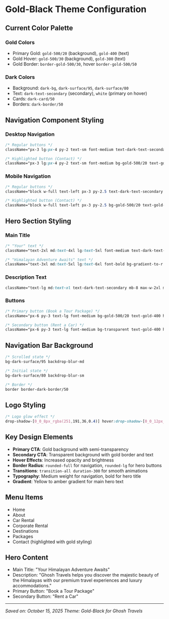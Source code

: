 # Gold-Black Theme Configuration

## Current Color Palette

### Gold Colors
- Primary Gold: `gold-500/20` (background), `gold-400` (text)
- Gold Hover: `gold-500/30` (background), `gold-300` (text)
- Gold Border: `border-gold-500/30`, hover `border-gold-500/50`

### Dark Colors
- Background: `dark-bg`, `dark-surface/95`, `dark-surface/80`
- Text: `dark-text-secondary` (secondary), `white` (primary on hover)
- Cards: `dark-card/50`
- Borders: `dark-border/50`

## Navigation Component Styling

### Desktop Navigation
```css
/* Regular buttons */
className="px-3 lg:px-4 py-2 text-sm font-medium text-dark-text-secondary hover:text-white hover:bg-dark-card/50 rounded-full transition-all duration-300"

/* Highlighted button (Contact) */
className="px-3 lg:px-4 py-2 text-sm font-medium bg-gold-500/20 text-gold-400 hover:bg-gold-500/30 hover:text-gold-300 rounded-full transition-all duration-300 border border-gold-500/30"
```

### Mobile Navigation
```css
/* Regular buttons */
className="block w-full text-left px-3 py-2.5 text-dark-text-secondary hover:text-white hover:bg-dark-card/50 rounded-xl transition-all duration-300"

/* Highlighted button (Contact) */
className="block w-full text-left px-3 py-2.5 bg-gold-500/20 text-gold-400 hover:bg-gold-500/30 hover:text-gold-300 rounded-xl transition-all duration-300 border border-gold-500/30"
```

## Hero Section Styling

### Main Title
```css
/* "Your" text */
className="text-2xl md:text-4xl lg:text-5xl font-medium text-dark-text-secondary block mb-3 leading-relaxed"

/* "Himalayan Adventure Awaits" text */
className="text-3xl md:text-5xl lg:text-6xl font-bold bg-gradient-to-r from-yellow-400 via-yellow-500 to-amber-600 bg-clip-text text-transparent block leading-relaxed py-2"
```

### Description Text
```css
className="text-lg md:text-xl text-dark-text-secondary mb-8 max-w-2xl mx-auto leading-relaxed"
```

### Buttons
```css
/* Primary button (Book a Tour Package) */
className="px-6 py-3 text-lg font-medium bg-gold-500/20 text-gold-400 hover:bg-gold-500/30 hover:text-gold-300 rounded-lg transition-all duration-300 border border-gold-500/30 hover:border-gold-500/50 hover:shadow-lg"

/* Secondary button (Rent a Car) */
className="px-6 py-3 text-lg font-medium bg-transparent text-gold-400 hover:bg-gold-500/20 hover:text-gold-300 rounded-lg transition-all duration-300 border border-gold-500/30 hover:border-gold-500/50 hover:shadow-lg"
```

## Navigation Bar Background
```css
/* Scrolled state */
bg-dark-surface/95 backdrop-blur-md

/* Initial state */
bg-dark-surface/80 backdrop-blur-sm

/* Border */
border border-dark-border/50
```

## Logo Styling
```css
/* Logo glow effect */
drop-shadow-[0_0_8px_rgba(251,191,36,0.4)] hover:drop-shadow-[0_0_12px_rgba(251,191,36,0.6)]
```

## Key Design Elements
- **Primary CTA**: Gold background with semi-transparency
- **Secondary CTA**: Transparent background with gold border and text
- **Hover Effects**: Increased opacity and brightness
- **Border Radius**: `rounded-full` for navigation, `rounded-lg` for hero buttons
- **Transitions**: `transition-all duration-300` for smooth animations
- **Typography**: Medium weight for navigation, bold for hero title
- **Gradient**: Yellow to amber gradient for main hero text

## Menu Items
- Home
- About  
- Car Rental
- Corporate Rental
- Destinations
- Packages
- Contact (highlighted with gold styling)

## Hero Content
- Main Title: "Your Himalayan Adventure Awaits"
- Description: "Ghosh Travels helps you discover the majestic beauty of the Himalayas with our premium travel experiences and luxury accommodations."
- Primary Button: "Book a Tour Package"
- Secondary Button: "Rent a Car"

---
*Saved on: October 15, 2025*
*Theme: Gold-Black for Ghosh Travels*